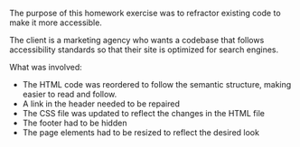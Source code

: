 The purpose of this homework exercise was to refractor existing code to make it more accessible.

The client is a marketing agency who wants a codebase that follows accessibility standards so that their site is optimized for search engines.

What was involved:

- The HTML code was reordered to follow the semantic structure, making easier to read and follow.
- A link in the header needed to be repaired
- The CSS file was updated to reflect the changes in the HTML file
- The footer had to be hidden
- The page elements had to be resized to reflect the desired look

